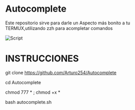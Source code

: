 # Autocomplete
Este repositorio sirve para darle un Aspecto más bonito a tu TERMUX,utilizando zzh para  acompletar comandos

<p align="centre">
<img src="https://i.ibb.co/dDXw1sN/Screenshot-20221028-092512-com-termux.jpg" alt="Script">
</p> 


# INSTRUCCIONES 


git clone https://github.com/Arturo254/Autocomplete

cd Autocomplete
 
chmod 777 * ; chmod +x * 

bash autocomplete.sh 

